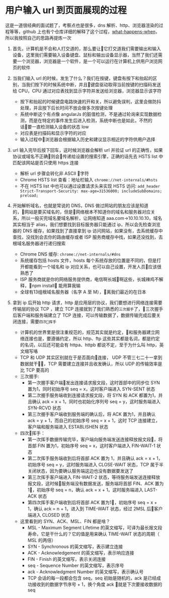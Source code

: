 # 用户输入 url 到页面展现的过程

这是一道很经典的面试题了，考察点也是很多，dns 解析、http、浏览器渲染的过程等等，github 上也有个仓库详细的解释了这个过程，[what-happens-when](https://github.com/alex/what-happens-when)，所以我按照自己的思路再提炼一次

1. 首先，计算机是不会和人打交道的，那么要让它打交道我们需要输出和输入设备，这里我们需要输入设备键盘、鼠标和输出设备显示器，当然了我们还需要一个浏览器，浏览器是一个软件，是一个可以运行在计算机上供用户浏览网页的软件

2. 当我们输入 url 的时候，发生了什么？我们在按键，键盘有按下和抬起的区别，当我们按下的时候系统中断，并且键盘驱动取得当前按键的扫描码发送给 CPU，CPU 通过对应表找到显示字符并发送给浏览器，浏览器显示该字符
    + 按下和抬起的时候键盘电路快速的开和关，所以避免误判，这里会做防抖处理，并且按下后长时间不放会做多次按键处理
    + 系统中断这个有点像 angularJs 的脏值检测，不是通过轮询来实现数据检测，而是在特定的事件发生后进入检测，系统中断也是如此，不然的话要一直检测输入设备的状态 low
    + 对应表是扫描码和显示字符的对应
    + 输入过程中浏览器会根据输入历史和建议显示相近的字符供用户选择

3. url 输入完毕后按下回车，这时候浏览器会解析 url 并验证 url 的正确性，如果协议或域名不正确则会传递给设置的搜索引擎，正确的话先去 HSTS list 中匹配该网站是否只使用 https 连接
    + 解析 url 步骤会转化非 ASCII 字符
    + Chrome HSTS list 查看：地址栏输入 `chrome://net-internals/#hsts`
    + 不在 HSTS list 中也可以通过设置请求头来实现 HSTS 访问: `add_header Strict-Transport-Security: max-age=31536000; includeSubDomains; preload;`

4. 开始解析域名，也就是常说的 DNS，DNS 做过网站的朋友应该是知道的，网站是要买域名的，但是网络根本不知道你的域名和服务器对应关系，所以一般买完域名要域名解析，让网络知道 aaa.com->10.10.10.10，域名其实相当于 alias，我们想要找到目标服务器只能通过 ip，所以会先检查浏览器的 DNS 缓存，如果找到了直接拿到 ip 访问网站，如果没有，去系统缓存中查找，没找到会去你的路由缓存或者 ISP 服务商缓存中找，如果还没找到，去根域名服务器进行递归搜索
    + Chrome DNS 缓存: `chrome://net-internals/#dns`
    + 系统缓存包括 hosts 文件，hosts 每个系统存放的位置是不同的，但是打开都能看到一个域名和 ip 对应关系，也可以自己设置，开发人员应该很熟悉了
    + ISP 服务商就是你的网络服务提供商，电信啊长城啊这些，长城辣鸡不解释，npm install 能用算我输
    + 全球有13组根域名服务器（名字 A 至 M），离我们最近的在日本

5. 拿到 ip 后开始 http 请求，http 是应用层的协议，我们要想进行网络连接需要传输层的协议 TCP ，建立 TCP 连接就到了我们熟悉的`三次握手`了，三次握手后客户端和服务端建立了 TCP 连接，可以传输数据了，数据传输完成后要关闭连接，需要`四次挥手`
    + 计算机的世界里是很注重规范的，规范其实就是约定，和服务器建立网络连接也是，要遵循约定，所以 http、ftp 这些其实都是名词，都是约定的名词，以后还可能会有 httpa、httpb 都说不定，至于为什么叫 http，英文缩写咯
    + TCP 和 UDP 其实区别就在于是否面向连接， UDP 不管三七二十一拿到数据就干，TCP 需要建立连接并且收发确认，所以 UDP 的传输效率是比 TCP 要高的
    + 三次握手: 
        - 第一次握手客户端发出连接请求报文段，这时首部中的同步位 SYN 置为1，同时初始序号 seq = x，这时客户端进入 SYN-SENT 状态
        - 第二次握手服务端收到连接请求报文段，将 SYN 和 ACK 都置为1，并且确认 ack = x + 1，同时也初始化序列号 seq = y，这时服务端进入 SYN-RCVD 状态
        - 第三次握手客户端收到服务端的确认后，将 ACK 置为1，并且确认 ack = y + 1，而自己的初始序号 seq = x + 1，这时 TCP 连接建立，客户端和服务端进入 ESTABLISHEN 状态
    + 四次挥手：
        - 第一次挥手数据传输完毕，客户端向服务端发送连接释放报文段，将首部 FIN 置为1，初始序号 seq = x，这时客户端进入 FIN-WAIT-1 状态
        - 第二次挥手服务端收到后将首部 ACK 置为 1，并且确认 ack = x + 1，初始序号 seq = y，这时服务端进入 CLOSE-WAIT 状态，TCP 属于半关闭状态，因为要确认服务端这边也没有数据要发送了
        - 第三次挥手客户端进入 FIN-WAIT-2 状态，等待服务端发送连接释放报文段，这时候服务端没有数据发送，服务端将首部 FIN、ACK 置为1，初始序号 seq = n，确认 ack = x + 1，这时服务端进入 LAST-ACK 状态
        - 第四次挥手客户端收到后将首部 ACK 置为1，初始序号 seq = x + 1，确认 ack = n + 1，进入到 TIME-WAIT 状态，经过 2MSL 后客户端进入 CLOSED 状态
    + 这里看到的 SYN、ACK、MSL、FIN 都是啥？
        - MSL - Maximum Segment Lifetime 的英文缩写，可译为最长报文段寿命，它是干什么的？它的值是用来确认 TIME-WAIT 状态的周期（ MSL 的两倍）
        - SYN - Synchronous 的英文缩写，表示建立连接
        - ACK - Acknowledgement 的英文缩写，表示响应连接
        - FIN - Finish 的英文缩写，表示关闭连接
        - seq - Sequence Number 的英文缩写，表示序号
        - ack - Acknowledgment Number 的英文缩写，表示确认号
        - TCP 会话的每一段都会包含 seq，seq 初始是随机的，ack 是已经成功接收到的数据字节序号 + 1，换个角度 ack 就是下次要接收数据的 seq